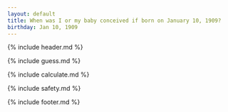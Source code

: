 ```yaml
---
layout: default
title: When was I or my baby conceived if born on January 10, 1909?
birthday: Jan 10, 1909
---
```


{% include header.md %}

{% include guess.md %}

{% include calculate.md %}

{% include safety.md %}

{% include footer.md %}



